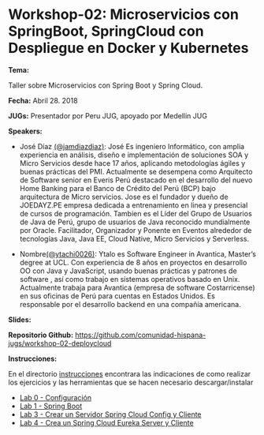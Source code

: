 # Workshop-02: Microservicios con SpringBoot, SpringCloud con Despliegue en Docker y Kubernetes


**Tema:** 

Taller sobre Microservicios con Spring Boot y Spring Cloud.


**Fecha:** Abril 28. 2018

**JUGs:** Presentador por Peru JUG, apoyado por Medellin JUG 

**Speakers:**

* José Díaz [(@jamdiazdiaz)](https://twitter.com/jamdiazdiaz): José Es ingeniero Informático, con amplia experiencia en análisis, diseño e implementación de soluciones SOA y Micro Servicios desde hace 17 años, aplicando metodologías ágiles y buenas prácticas del PMI. Actualmente se desempena como Arquitecto de Software senior en Everis Perú destacado en el desarrollo del nuevo Home Banking para el Banco de Crédito del Perú (BCP) bajo arquitectura de Micro servicios.
Jose es el fundador y dueño de JOEDAYZ.PE empresa dedicada a entrenamiento en linea y presencial de cursos de programación. Tambien es el Líder del Grupo de Usuarios de Java de Perú, grupo de usuarios de Java reconocido mundialmente por Oracle. Facilitador, Organizador y Ponente en Eventos alrededor de tecnologías Java, Java EE, Cloud Native, Micro Servicios y Serverless.

* Nombre[(@ytachi0026)](https://twitter.com/ytachi0026): Ytalo es Software Engineer in Avantica, Master’s degree at UCL. Con experiencia de 8 años en proyectos en desarrollo OO con Java y JavaScript, usando buenas prácticas y patrones de software , así como trabajo en sistemas operativos basado en Unix.
Actualmente trabaja para Avantica (empresa de software Costarricense) en sus oficinas de Perú para cuentas en Estados Unidos. Es responsable por el desarrollo backend en una compañía americana.


**Slides:** 



**Repositorio Github:** https://github.com/comunidad-hispana-jugs/workshop-02-deploycloud

**Instrucciones:**

En el directorio [instrucciones](instrucciones) encontrara las indicaciones de como realizar los ejercicios y las herramientas que se hacen necesario descargar/instalar

* [Lab 0 - Configuración](instrucciones/lab0.md)
* [Lab 1 - Spring Boot](instrucciones/lab1.md)
* [Lab 3 - Crear un Servidor Spring Cloud Config y Cliente](instrucciones/lab3.md)
* [Lab 4 - Crea un Spring Cloud Eureka Server y Cliente](instrucciones/lab4.md)


